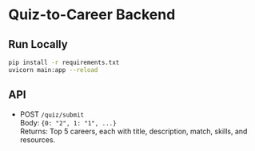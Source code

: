 # Quiz-to-Career Backend

## Run Locally

```bash
pip install -r requirements.txt
uvicorn main:app --reload
```

## API

- POST `/quiz/submit`  
  Body: `{0: "2", 1: "1", ...}`  
  Returns: Top 5 careers, each with title, description, match, skills, and resources.